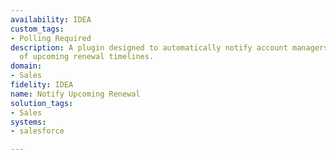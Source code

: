 ```yaml
---
availability: IDEA
custom_tags:
- Polling Required
description: A plugin designed to automatically notify account managers and stakeholders
  of upcoming renewal timelines.
domain:
- Sales
fidelity: IDEA
name: Notify Upcoming Renewal
solution_tags:
- Sales
systems:
- salesforce

---
```

